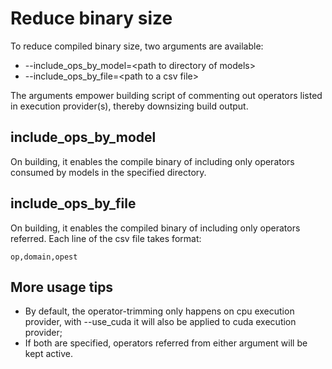 # Reduce binary size
To reduce compiled binary size, two arguments are available:

- --include_ops_by_model=<path to directory of models\>
- --include_ops_by_file=<path to a csv file\>

The arguments empower building script of commenting out operators listed in execution provider(s), thereby downsizing build output.

## include_ops_by_model
On building, it enables the compile binary of including only operators consumed by models in the specified directory.

## include_ops_by_file
On building, it enables the compiled binary of including only operators referred. Each line of the csv file takes format:
```
op,domain,opest
```

## More usage tips
- By default, the operator-trimming only happens on cpu execution provider, with --use_cuda it will also be applied to cuda execution provider;
- If both are specified, operators referred from either argument will be kept active.
